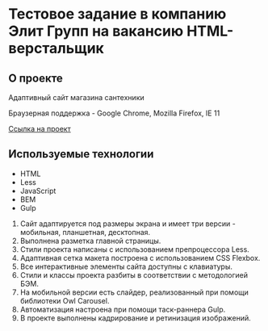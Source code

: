 # Тестовое задание в компанию Элит Групп на вакансию HTML-верстальщик

## О проекте
Адаптивный сайт магазина сантехники

Браузерная поддержка - Google Chrome, Mozilla Firefox, IE 11

[Ссылка на проект](https://pavel-niukalo.github.io/test-elit-group/)

## Используемые технологии
* HTML
* Less
* JavaScript
* BEM
* Gulp

1. Сайт адаптируется под размеры экрана и имеет три версии - мобильная, планшетная, десктопная.  
2. Выполнена разметка главной страницы.  
3. Стили проекта написаны с использованием препроцессора Less.  
4. Адаптивная сетка макета построена с использованием CSS Flexbox.    
5. Все интерактивные элементы сайта доступны с клавиатуры.  
6. Стили и классы проекта разбиты в соответствии с методологией БЭМ.  
7. На мобильной версии есть слайдер, реализованный при помощи библиотеки Owl Carousel.  
8. Автоматизация настроена при помощи таск-раннера Gulp.  
9. В проекте выполнены кадрирование и ретинизация изображений. 

